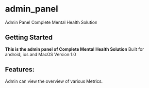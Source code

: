 # admin_panel

Admin Panel Complete Mental Health Solution

## Getting Started

**This is the admin panel of Complete Mental Health Solution**
Built for android, ios and MacOS
Version 1.0


## Features:
Admin can view the overview of various Metrics.
